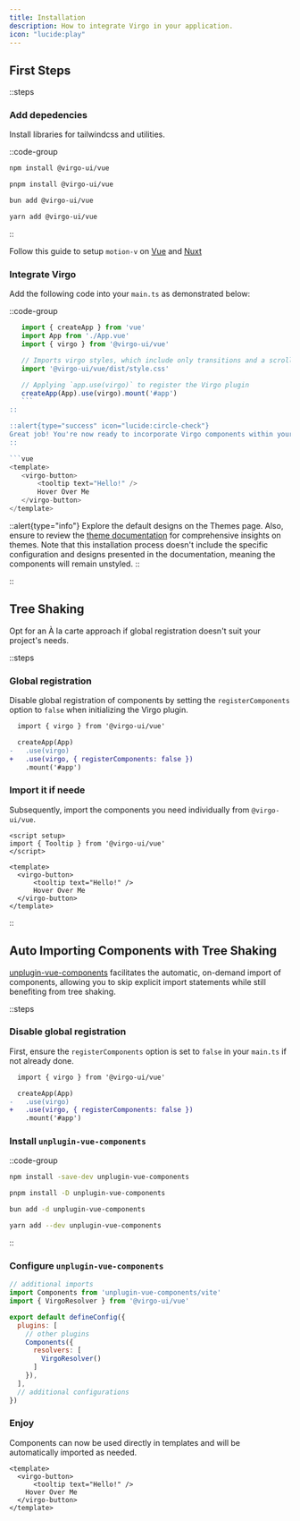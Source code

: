 ```yaml
---
title: Installation
description: How to integrate Virgo in your application.
icon: "lucide:play"
---
```



## First Steps

::steps

### Add depedencies

Install libraries for tailwindcss and utilities.

::code-group

```bash [npm]
npm install @virgo-ui/vue
```

```bash [pnpm]
pnpm install @virgo-ui/vue
```

```bash [bun]
bun add @virgo-ui/vue
```

```bash [yarn]
yarn add @virgo-ui/vue
```

::

Follow this guide to setup `motion-v` on [Vue](https://motion.unovue.com/getting-started/installation) and [Nuxt](https://motion.unovue.com/getting-started/installation)

### Integrate Virgo

Add the following code into your `main.ts` as demonstrated below:

::code-group

 ```ts [main.ts]{3,5-6,8,10}
    import { createApp } from 'vue'
    import App from './App.vue'
    import { virgo } from '@virgo-ui/vue'

    // Imports virgo styles, which include only transitions and a scroll-lock style
    import '@virgo-ui/vue/dist/style.css'

    // Applying `app.use(virgo)` to register the Virgo plugin
    createApp(App).use(virgo).mount('#app')
    ```
::

::alert{type="success" icon="lucide:circle-check"}
Great job! You're now ready to incorporate Virgo components within your Vue files.
::

```vue
<template>
    <virgo-button>
        <tooltip text="Hello!" />
        Hover Over Me
    </virgo-button>
</template>
```

::alert{type="info"}
Explore the default designs on the Themes page. Also, ensure to review the [theme documentation](/getting-started/theme) for comprehensive insights on themes. Note that this installation process doesn't include the specific configuration and designs presented in the documentation, meaning the components will remain unstyled.
::

::

## Tree Shaking

Opt for an À la carte approach if global registration doesn't suit your project's needs.

::steps

### Global registration

 Disable global registration of components by setting the `registerComponents` option to `false` when initializing the Virgo plugin.

```diff [main.ts]
  import { virgo } from '@virgo-ui/vue'

  createApp(App)
-   .use(virgo)
+   .use(virgo, { registerComponents: false })
    .mount('#app')
```

### Import it if neede

 Subsequently, import the components you need individually from `@virgo-ui/vue`.

```vue
<script setup>
import { Tooltip } from '@virgo-ui/vue'
</script>

<template>
  <virgo-button>
      <tooltip text="Hello!" />
      Hover Over Me
  </virgo-button>
</template>
```

::

## Auto Importing Components with Tree Shaking

[unplugin-vue-components](https://github.com/antfu/unplugin-vue-components) facilitates the automatic, on-demand import of components, allowing you to skip explicit import statements while still benefiting from tree shaking.

::steps

### Disable global registration

First, ensure the `registerComponents` option is set to `false` in your `main.ts` if not already done.

```diff [main.ts]
  import { virgo } from '@virgo-ui/vue'

  createApp(App)
-   .use(virgo)
+   .use(virgo, { registerComponents: false })
    .mount('#app')
```

### Install `unplugin-vue-components`

::code-group

```bash [npm]
npm install -save-dev unplugin-vue-components
```

```bash [pnpm]
pnpm install -D unplugin-vue-components
```

```bash [bun]
bun add -d unplugin-vue-components
```

```bash [yarn]
yarn add --dev unplugin-vue-components
```

::

### Configure `unplugin-vue-components`

```js [vite.config.ts]
// additional imports
import Components from 'unplugin-vue-components/vite'
import { VirgoResolver } from '@virgo-ui/vue'

export default defineConfig({
  plugins: [
    // other plugins
    Components({
      resolvers: [
        VirgoResolver()
      ]
    }),
  ],
  // additional configurations
})
```

### Enjoy

Components can now be used directly in templates and will be automatically imported as needed.

```vue
<template>
  <virgo-button>
      <tooltip text="Hello!" />
    Hover Over Me
  </virgo-button>
</template>
```

